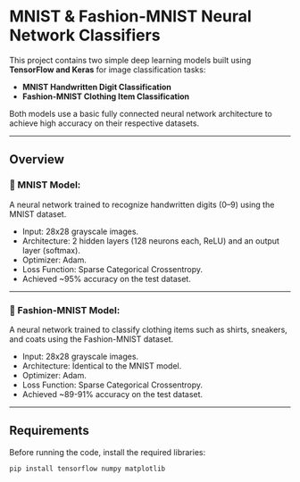 # MNIST & Fashion-MNIST Neural Network Classifiers

This project contains two simple deep learning models built using **TensorFlow and Keras** for image classification tasks:

- **MNIST Handwritten Digit Classification**
- **Fashion-MNIST Clothing Item Classification**

Both models use a basic fully connected neural network architecture to achieve high accuracy on their respective datasets.

---

## Overview

### 🧠 MNIST Model:
A neural network trained to recognize handwritten digits (0–9) using the MNIST dataset.

- Input: 28x28 grayscale images.
- Architecture: 2 hidden layers (128 neurons each, ReLU) and an output layer (softmax).
- Optimizer: Adam.
- Loss Function: Sparse Categorical Crossentropy.
- Achieved ~95% accuracy on the test dataset.

---

### 👕 Fashion-MNIST Model:
A neural network trained to classify clothing items such as shirts, sneakers, and coats using the Fashion-MNIST dataset.

- Input: 28x28 grayscale images.
- Architecture: Identical to the MNIST model.
- Optimizer: Adam.
- Loss Function: Sparse Categorical Crossentropy.
- Achieved ~89-91% accuracy on the test dataset.

---

## Requirements

Before running the code, install the required libraries:

```bash
pip install tensorflow numpy matplotlib

